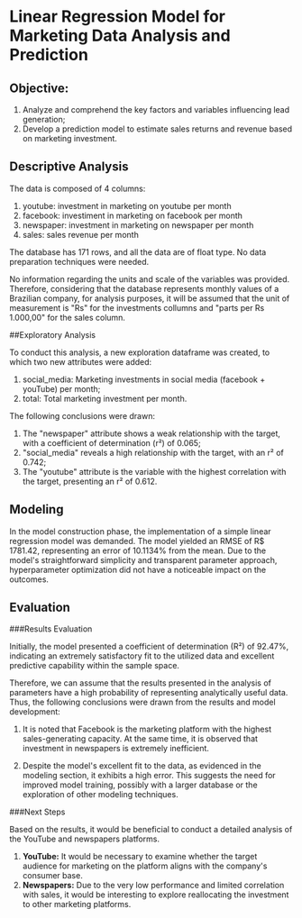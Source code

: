 # Linear Regression Model for Marketing Data Analysis and Prediction

## Objective:
1. Analyze and comprehend the key factors and variables influencing lead generation;
2. Develop a prediction model to estimate sales returns and revenue based on marketing investment.

## Descriptive Analysis
The data is composed of 4 columns:
1. youtube: investment in marketing on youtube per month
2. facebook: investiment in marketing on facebook per month
3. newspaper: investment in marketing on newspaper per month
4. sales: sales revenue per month

The database has 171 rows, and all the data are of float type. No data preparation techniques were needed.

No information regarding the units and scale of the variables was provided. Therefore, considering that the database represents monthly values of a Brazilian company, for analysis purposes, it will be assumed that the unit of measurement is "Rs" for the investments collumns and "parts per Rs 1.000,00" for the sales column.

##Exploratory Analysis

To conduct this analysis, a new exploration dataframe was created, to which two new attributes were added:

1. social_media: Marketing investments in social media (facebook + youTube) per month;
2. total: Total marketing investment per month.

The following conclusions were drawn:

1. The "newspaper" attribute shows a weak relationship with the target, with a coefficient of determination (r²) of 0.065;
2. "social_media" reveals a high relationship with the target, with an r² of 0.742;
3. The "youtube" attribute is the variable with the highest correlation with the target, presenting an r² of 0.612.

## Modeling

In the model construction phase, the implementation of a simple linear regression model was demanded. The model yielded an RMSE of R$ 1781.42, representing an error of 10.1134% from the mean. Due to the model's straightforward simplicity and transparent parameter approach, hyperparameter optimization did not have a noticeable impact on the outcomes.

## Evaluation

###Results Evaluation

Initially, the model presented a coefficient of determination (R²) of 92.47%, indicating an extremely satisfactory fit to the utilized data and excellent predictive capability within the sample space.

Therefore, we can assume that the results presented in the analysis of parameters have a high probability of representing analytically useful data. Thus, the following conclusions were drawn from the results and model development:

1. It is noted that Facebook is the marketing platform with the highest sales-generating capacity. At the same time, it is observed that investment in newspapers is extremely inefficient.

2. Despite the model's excellent fit to the data, as evidenced in the modeling section, it exhibits a high error. This suggests the need for improved model training, possibly with a larger database or the exploration of other modeling techniques.

###Next Steps

Based on the results, it would be beneficial to conduct a detailed analysis of the YouTube and newspapers platforms.

1. **YouTube:** It would be necessary to examine whether the target audience for marketing on the platform aligns with the company's consumer base.
2. **Newspapers:** Due to the very low performance and limited correlation with sales, it would be interesting to explore reallocating the investment to other marketing platforms.
